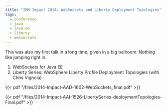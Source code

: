 ```yaml
---
title: "IBM Impact 2014: WebSockets and Liberty Deployment Topologies"
tags:
  - conference
  - java
  - java-ee
  - liberty
  - websockets
---
```


This was also my first talk in a long time, given in a big ballroom. Nothing like jumping right in.

1. WebSockets for Java EE
2. Liberty Series: WebSphere Liberty Profile Deployment Topologies (with Chris Vignola)

<!--more-->

{{< pdf "/files/2014-Impact-AAD-1602-WebSockets_final.pdf" >}}

{{< pdf "/files/2014-Impact-AAI-1526-LibertySeries-deploymentTopologies-Final.pdf" >}}